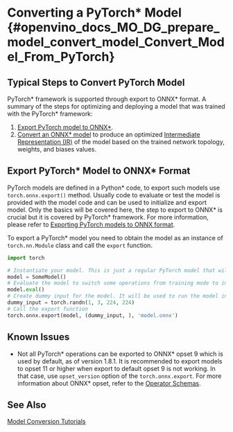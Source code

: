 # Converting a PyTorch* Model {#openvino_docs_MO_DG_prepare_model_convert_model_Convert_Model_From_PyTorch}

## Typical Steps to Convert PyTorch Model <a name="typical-pytorch"></a>
PyTorch* framework is supported through export to ONNX\* format. A summary of the steps for optimizing and deploying a model that was trained with the PyTorch\* framework:

1. [Export PyTorch model to ONNX\*](#export-to-onnx).
2. [Convert an ONNX\* model](Convert_Model_From_ONNX.md) to produce an optimized [Intermediate Representation (IR)](../../IR_and_opsets.md) of the model based on the trained network topology, weights, and biases values.

## Export PyTorch\* Model to ONNX\* Format <a name="export-to-onnx"></a>
PyTorch models are defined in a Python\* code, to export such models use `torch.onnx.export()` method. Usually code to
evaluate or test the model is provided with the model code and can be used to initialize and export model.
Only the basics will be covered here, the step to export to ONNX\* is crucial but it is covered by PyTorch\* framework.
For more information, please refer to [Exporting PyTorch models to ONNX format](https://pytorch.org/docs/stable/onnx.html).

To export a PyTorch\* model you need to obtain the model as an instance of `torch.nn.Module` class and call the `export` function.

```python
import torch

# Instantiate your model. This is just a regular PyTorch model that will be exported in the following steps.
model = SomeModel()
# Evaluate the model to switch some operations from training mode to inference.
model.eval()
# Create dummy input for the model. It will be used to run the model inside export function.
dummy_input = torch.randn(1, 3, 224, 224)
# Call the export function
torch.onnx.export(model, (dummy_input, ), 'model.onnx')
```

## Known Issues

* Not all PyTorch\* operations can be exported to ONNX\* opset 9 which is used by default, as of version 1.8.1.
It is recommended to export models to opset 11 or higher when export to default opset 9 is not working. In that case, use `opset_version`
option of the `torch.onnx.export`. For more information about ONNX* opset, refer to the [Operator Schemas](https://github.com/onnx/onnx/blob/master/docs/Operators.md).

## See Also
[Model Conversion Tutorials](Convert_Model_Tutorials.md)
